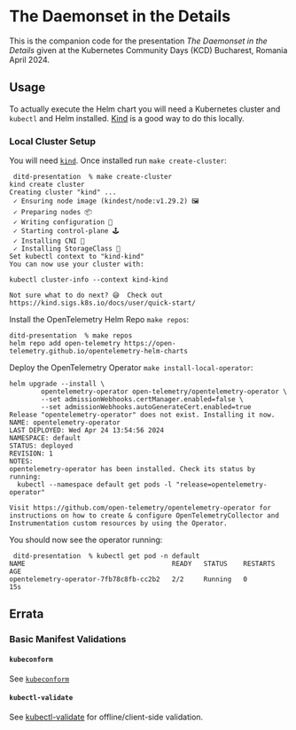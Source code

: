 # The Daemonset in the Details

This is the companion code for the presentation
_The Daemonset in the Details_
given at the Kubernetes Community Days (KCD)
Bucharest, Romania April 2024.

## Usage

To actually execute the Helm chart you will need a Kubernetes cluster
and `kubectl` and Helm installed.
[Kind](https://kind.sigs.k8s.io) is a good way to do this locally.

### Local Cluster Setup

You will need [`kind`](https://kind.sigs.k8s.io/docs/user/quick-start/).
Once installed run `make create-cluster`:

```
 ditd-presentation  % make create-cluster
kind create cluster
Creating cluster "kind" ...
 ✓ Ensuring node image (kindest/node:v1.29.2) 🖼
 ✓ Preparing nodes 📦
 ✓ Writing configuration 📜
 ✓ Starting control-plane 🕹️
 ✓ Installing CNI 🔌
 ✓ Installing StorageClass 💾
Set kubectl context to "kind-kind"
You can now use your cluster with:

kubectl cluster-info --context kind-kind

Not sure what to do next? 😅  Check out https://kind.sigs.k8s.io/docs/user/quick-start/
```

Install the OpenTelemetry Helm Repo `make repos`:

```
ditd-presentation  % make repos
helm repo add open-telemetry https://open-telemetry.github.io/opentelemetry-helm-charts
```

Deploy the OpenTelemetry Operator `make install-local-operator`:

```
helm upgrade --install \
        opentelemetry-operator open-telemetry/opentelemetry-operator \
        --set admissionWebhooks.certManager.enabled=false \
        --set admissionWebhooks.autoGenerateCert.enabled=true
Release "opentelemetry-operator" does not exist. Installing it now.
NAME: opentelemetry-operator
LAST DEPLOYED: Wed Apr 24 13:54:56 2024
NAMESPACE: default
STATUS: deployed
REVISION: 1
NOTES:
opentelemetry-operator has been installed. Check its status by running:
  kubectl --namespace default get pods -l "release=opentelemetry-operator"

Visit https://github.com/open-telemetry/opentelemetry-operator for instructions on how to create & configure OpenTelemetryCollector and Instrumentation custom resources by using the Operator.
```

You should now see the operator running:

```
 ditd-presentation  % kubectl get pod -n default
NAME                                     READY   STATUS    RESTARTS   AGE
opentelemetry-operator-7fb78c8fb-cc2b2   2/2     Running   0          15s
```

## Errata

### Basic Manifest Validations

#### `kubeconform`

See [`kubeconform`](https://github.com/yannh/kubeconform)

#### `kubectl-validate`

See [kubectl-validate](https://github.com/kubernetes-sigs/kubectl-validate)
for offline/client-side validation.
